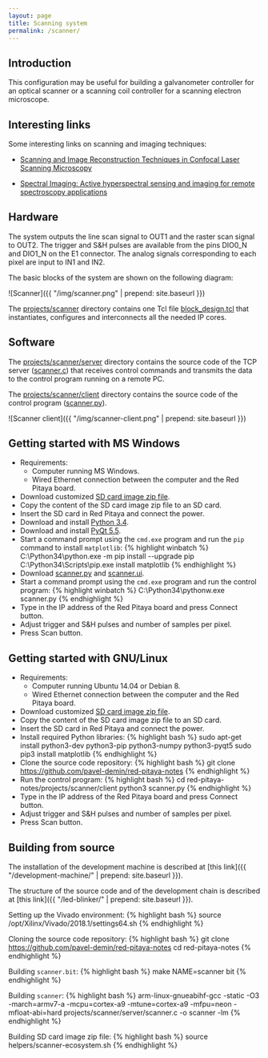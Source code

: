 ```yaml
---
layout: page
title: Scanning system
permalink: /scanner/
---
```


Introduction
-----

This configuration may be useful for building a galvanometer controller for an optical scanner or a scanning coil controller for a scanning electron microscope.

Interesting links
-----

Some interesting links on scanning and imaging techniques:

 - [Scanning and Image Reconstruction Techniques in Confocal Laser Scanning Microscopy](http://www.intechopen.com/books/laser-scanning-theory-and-applications/scanning-and-image-reconstruction-techniques-in-confocal-laser-scanning-microscopy)

 - [Spectral Imaging: Active hyperspectral sensing and imaging for remote spectroscopy applications](http://www.laserfocusworld.com/articles/print/volume-49/issue-11/features/spectral-imaging-active-hyperspectral-sensing-and-imaging-for-remote-spectroscopy-applications.html)

Hardware
-----

The system outputs the line scan signal to OUT1 and the raster scan signal to OUT2. The trigger and S&H pulses are available from the pins DIO0_N and DIO1_N on the E1 connector. The analog signals corresponding to each pixel are input to IN1 and IN2.

The basic blocks of the system are shown on the following diagram:

![Scanner]({{ "/img/scanner.png" | prepend: site.baseurl }})

The [projects/scanner](https://github.com/pavel-demin/red-pitaya-notes/tree/master/projects/scanner) directory contains one Tcl file [block_design.tcl](https://github.com/pavel-demin/red-pitaya-notes/blob/master/projects/scanner/block_design.tcl) that instantiates, configures and interconnects all the needed IP cores.

Software
-----

The [projects/scanner/server](https://github.com/pavel-demin/red-pitaya-notes/tree/master/projects/scanner/server) directory contains the source code of the TCP server ([scanner.c](https://github.com/pavel-demin/red-pitaya-notes/blob/master/projects/scanner/server/scanner.c)) that receives control commands and transmits the data to the control program running on a remote PC.

The [projects/scanner/client](https://github.com/pavel-demin/red-pitaya-notes/tree/master/projects/scanner/client) directory contains the source code of the control program ([scanner.py](https://github.com/pavel-demin/red-pitaya-notes/blob/master/projects/scanner/client/scanner.py)).

![Scanner client]({{ "/img/scanner-client.png" | prepend: site.baseurl }})

Getting started with MS Windows
-----

 - Requirements:
   - Computer running MS Windows.
   - Wired Ethernet connection between the computer and the Red Pitaya board.
 - Download customized [SD card image zip file](https://www.dropbox.com/sh/5fy49wae6xwxa8a/AADIN-BU_9maNliT-LVCbcoUa/scanner/ecosystem-0.95-1-6deb253-scanner.zip?dl=1).
 - Copy the content of the SD card image zip file to an SD card.
 - Insert the SD card in Red Pitaya and connect the power.
 - Download and install [Python 3.4](https://www.python.org/ftp/python/3.4.4/python-3.4.4.msi).
 - Download and install [PyQt 5.5](https://sourceforge.net/projects/pyqt/files/PyQt5/PyQt-5.6/PyQt5-5.6-gpl-Py3.5-Qt5.6.0-x32-2.exe/download).
 - Start a command prompt using the `cmd.exe` program and run the `pip` command to install `matplotlib`:
{% highlight winbatch %}
C:\Python34\python.exe -m pip install --upgrade pip
C:\Python34\Scripts\pip.exe install matplotlib
{% endhighlight %}
 - Download [scanner.py](https://raw.githubusercontent.com/pavel-demin/red-pitaya-notes/master/projects/scanner/client/scanner.py) and [scanner.ui](https://raw.githubusercontent.com/pavel-demin/red-pitaya-notes/master/projects/scanner/client/scanner.ui).
 - Start a command prompt using the `cmd.exe` program and run the control program:
{% highlight winbatch %}
C:\Python34\pythonw.exe scanner.py
{% endhighlight %}
 - Type in the IP address of the Red Pitaya board and press Connect button.
 - Adjust trigger and S&H pulses and number of samples per pixel.
 - Press Scan button.

Getting started with GNU/Linux
-----

 - Requirements:
   - Computer running Ubuntu 14.04 or Debian 8.
   - Wired Ethernet connection between the computer and the Red Pitaya board.
 - Download customized [SD card image zip file](https://googledrive.com/host/0B-t5klOOymMNfmJ0bFQzTVNXQ3RtWm5SQ2NGTE1hRUlTd3V2emdSNzN6d0pYamNILW83Wmc/scanner/ecosystem-0.95-1-6deb253-scanner.zip).
 - Copy the content of the SD card image zip file to an SD card.
 - Insert the SD card in Red Pitaya and connect the power.
 - Install required Python libraries:
{% highlight bash %}
sudo apt-get install python3-dev python3-pip python3-numpy python3-pyqt5
sudo pip3 install matplotlib
{% endhighlight %}
 - Clone the source code repository:
{% highlight bash %}
git clone https://github.com/pavel-demin/red-pitaya-notes
{% endhighlight %}
 - Run the control program:
{% highlight bash %}
cd red-pitaya-notes/projects/scanner/client
python3 scanner.py
{% endhighlight %}
 - Type in the IP address of the Red Pitaya board and press Connect button.
 - Adjust trigger and S&H pulses and number of samples per pixel.
 - Press Scan button.

Building from source
-----

The installation of the development machine is described at [this link]({{ "/development-machine/" | prepend: site.baseurl }}).

The structure of the source code and of the development chain is described at [this link]({{ "/led-blinker/" | prepend: site.baseurl }}).

Setting up the Vivado environment:
{% highlight bash %}
source /opt/Xilinx/Vivado/2018.1/settings64.sh
{% endhighlight %}

Cloning the source code repository:
{% highlight bash %}
git clone https://github.com/pavel-demin/red-pitaya-notes
cd red-pitaya-notes
{% endhighlight %}

Building `scanner.bit`:
{% highlight bash %}
make NAME=scanner bit
{% endhighlight %}

Building `scanner`:
{% highlight bash %}
arm-linux-gnueabihf-gcc -static -O3 -march=armv7-a -mcpu=cortex-a9 -mtune=cortex-a9 -mfpu=neon -mfloat-abi=hard projects/scanner/server/scanner.c -o scanner -lm
{% endhighlight %}

Building SD card image zip file:
{% highlight bash %}
source helpers/scanner-ecosystem.sh
{% endhighlight %}
